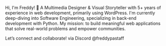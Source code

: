  Hi, I'm Freddy! 👋 A Multimedia Designer & Visual Storyteller with 5+ years of experience in web development, primarily using WordPress. I'm currently deep-diving into Software Engineering, specializing in back-end development with Python. My mission: to build meaningful web applications that solve real-world problems and empower communities.  
  
Let’s connect and collaborate!
via Discord @freddypastaff

